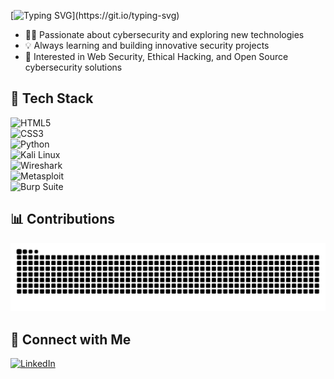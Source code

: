 [![Typing SVG](https://readme-typing-svg.demolab.com?font=Fira+Code&pause=1000&vCenter=true&width=435&lines=Hey%F0%9F%91%8B%2C+I'm+Slah+Eddine.;A+Future+Engineer.;An+Open+Source+Contributor.)](https://git.io/typing-svg)

- 🧑‍💻 Passionate about cybersecurity and exploring new technologies  
- 💡 Always learning and building innovative security projects  
- 🎯 Interested in Web Security, Ethical Hacking, and Open Source cybersecurity solutions

## 🔧 Tech Stack

![HTML5](https://img.shields.io/badge/HTML5-E34F26?style=flat&logo=html5&logoColor=white)  
![CSS3](https://img.shields.io/badge/CSS3-1572B6?style=flat&logo=css3&logoColor=white)  
![Python](https://img.shields.io/badge/Python-3776AB?style=flat&logo=python&logoColor=white)  
![Kali Linux](https://img.shields.io/badge/Kali_Linux-557C94?style=flat&logo=kalilinux&logoColor=white)  
![Wireshark](https://img.shields.io/badge/Wireshark-1679A7?style=flat&logo=wireshark&logoColor=white)  
![Metasploit](https://img.shields.io/badge/Metasploit-4A4A4A?style=flat&logo=metasploit&logoColor=white)  
![Burp Suite](https://img.shields.io/badge/Burp_Suite-FF5722?style=flat&logo=burpsuite&logoColor=white)

## 📊 Contributions

<picture>
  <source media="(prefers-color-scheme: dark)" srcset="https://raw.githubusercontent.com/ayangweb/ayangweb/master/assets/github-contribution-grid-snake-dark.svg">
  <source media="(prefers-color-scheme: light)" srcset="https://raw.githubusercontent.com/ayangweb/ayangweb/master/assets/github-contribution-grid-snake.svg">
  <img alt="github contribution grid snake animation" src="https://raw.githubusercontent.com/ayangweb/ayangweb/master/assets/github-contribution-grid-snake.svg">
</picture>

## 🔗 Connect with Me

[![LinkedIn](https://img.shields.io/badge/LinkedIn-blue?style=flat&logo=linkedin&logoColor=white)](https://www.linkedin.com/in/slah-eddine-boujarra-04079620a/)
